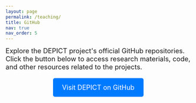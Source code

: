 ```yaml
---
layout: page
permalink: /teaching/
title: GitHub
nav: true
nav_order: 5
---
```


<span style="font-size: 1.3em;">Explore the DEPICT project's official GitHub repositories. Click the button below to access research materials, code, and other resources related to the projects.</span>

<div style="text-align: center; margin-top: 20px;">
    <a href="https://github.com/orgs/DEPICT-RH/repositories" style="display: inline-block; padding: 15px 25px; background-color: #007bff; color: white; text-decoration: none; font-size: 18px; border-radius: 5px;">
        Visit DEPICT on GitHub
    </a>
</div>

<!-- Placeholder for footer positioning -->
<div style="height: 400px;"></div>
